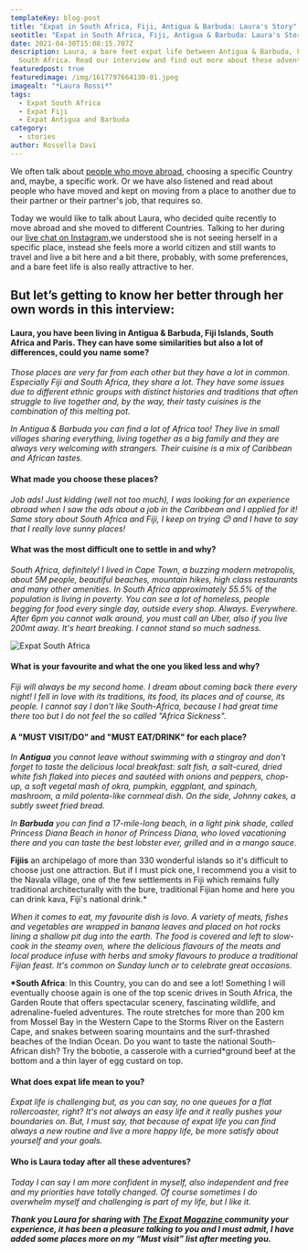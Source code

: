 ```yaml
---
templateKey: blog-post
title: "Expat in South Africa, Fiji, Antigua & Barbuda: Laura's Story"
seotitle: "Expat in South Africa, Fiji, Antigua & Barbuda: Laura's Story"
date: 2021-04-30T15:08:15.707Z
description: Laura, a bare feet expat life between Antigua & Barbuda, Fiji and
  South Africa. Read our interview and find out more about these adventures!
featuredpost: true
featuredimage: /img/1617797664130-01.jpeg
imagealt: "*Laura Rossi*"
tags:
  - Expat South Africa
  - Expat Fiji
  - Expat Antigua and Barbuda
category:
  - stories
author: Rossella Daví
---
```

We often talk about [people who move abroad](https://www.thexpatmagazine.com/blog/2019-02-26-8-apps-to-make-moving-abroad-easier-infographic), choosing a specific Country and, maybe, a specific work. Or we have also listened and read about people who have moved and kept on moving from a place to another due to their partner or their partner's job, that requires so.

Today we would like to talk about Laura, who decided quite recently to move abroad and she moved to different Countries. Talking to her during our [live chat on Instagram,](https://www.instagram.com/tv/CNX2v-VHeri/?hl=en)we understood she is not seeing herself in a specific place, instead she feels more a world citizen and still wants to travel and live a bit here and a bit there, probably, with some preferences, and a bare feet life is also really attractive to her.

## But let’s getting to know her better through her own words in this interview:

#### Laura, you have been living in Antigua & Barbuda, Fiji Islands, South Africa and Paris. They can have some similarities but also a lot of differences, could you name some?

*Those places are very far from each other but they have a lot in common. Especially Fiji and South Africa, they share a lot. They have some issues due to different ethnic groups with distinct histories and traditions that often struggle to live together and, by the way, their tasty cuisines is the combination of this melting pot.*

*In Antigua & Barbuda you can find a lot of Africa too! They live in small villages sharing everything, living together as a big family and they are always very welcoming with strangers. Their cuisine is a mix of Caribbean and African tastes.*

#### What made you choose these places?

*Job ads! Just kidding (well not too much), I was looking for an experience abroad when I saw the ads about a job in the Caribbean and I applied for it! Same story about South Africa and Fiji, I keep on trying 😊 and I have to say that I really love sunny places!*

#### What was the most difficult one to settle in and why?

*South Africa, definitely! I lived in Cape Town, a buzzing modern metropolis, about 5M people, beautiful beaches, mountain hikes, high class restaurants and many other amenities. In South Africa approximately 55.5% of the population is living in poverty. You can see a lot of homeless, people begging for food every single day, outside every shop. Always. Everywhere. After 6pm you cannot walk around, you must call an Uber, also if you live 200mt away. It's heart breaking. I cannot stand so much sadness.*

![Expat South Africa](/img/1617797712439-01.jpeg)

#### What is your favourite and what the one you liked less and why?

*Fiji will always be my second home. I dream about coming back there every night! I fell in love with its traditions, its food, its places and of course, its people. I cannot say I don't like South-Africa, because I had great time there too but I do not feel the so called "Africa Sickness".*

#### A "MUST VISIT/DO" and "MUST EAT/DRINK" for each place?

*In **Antigua** you cannot leave without swimming with a stingray and don't forget to taste the delicious local breakfast: salt fish, a salt-cured, dried white fish flaked into pieces and sautéed with onions and peppers, chop-up, a soft vegetal mash of okra, pumpkin, eggplant, and spinach, mashroom, a mild polenta-like cornmeal dish. On the side, Johnny cakes, a subtly sweet fried bread.*

*In **Barbuda** you can find a 17-mile-long beach, in a light pink shade, called Princess Diana Beach in honor of Princess Diana, who loved vacationing there and you can taste the best lobster ever, grilled and in a mango sauce.*

**Fijiis** an archipelago of more than 330 wonderful islands so it's difficult to choose just one attraction. But if I must pick one, I recommend you a visit to the Navala village, one of the few settlements in Fiji which remains fully traditional architecturally with the bure, traditional Fijian home and here you can drink kava, Fiji's national drink.*

*When it comes to eat, my favourite dish is lovo. A variety of meats, fishes and vegetables are wrapped in banana leaves and placed on hot rocks lining a shallow pit dug into the earth. The food is covered and left to slow-cook in the steamy oven, where the delicious flavours of the meats and local produce infuse with herbs and smoky flavours to produce a traditional Fijian feast. It's common on Sunday lunch or to celebrate great occasions.*

**\*South Africa**: In this Country, you can do and see a lot! Something I will eventually choose again is one of the top scenic drives in South Africa, the Garden Route that offers spectacular scenery, fascinating wildlife, and adrenaline-fueled adventures. The route stretches for more than 200 km from Mossel Bay in the Western Cape to the Storms River on the Eastern Cape, and snakes between soaring mountains and the surf-thrashed beaches of the Indian Ocean. Do you want to taste the national South-African dish? Try the bobotie, a casserole with a curried*ground beef at the bottom and a thin layer of egg custard on top.

#### What does expat life mean to you?

*Expat life is challenging but, as you can say, no one queues for a flat rollercoaster, right? It's not always an easy life and it really pushes your boundaries on. But, I must say, that because of expat life you can find always a new routine and live a more happy life, be more satisfy about yourself and your goals.*

#### Who is Laura today after all these adventures?

*Today I can say I am more confident in myself, also independent and free and my priorities have totally changed. Of course sometimes I do overwhelm myself and challenging is part of my life, but I like it.*

***Thank you Laura for sharing with [The Expat Magazine ](https://www.thexpatmagazine.com/)community your experience, it has been a pleasure talking to you and I must admit, I have added some places more on my “Must visit” list after meeting you.***